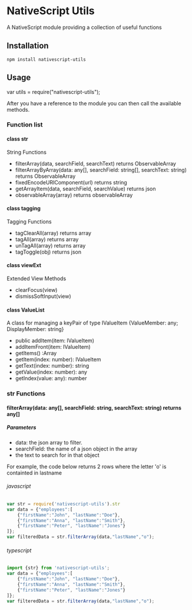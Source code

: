 # NativeScript Utils

A NativeScript module providing a collection of useful functions

## Installation

```
npm install nativescript-utils
```

## Usage

var utils = require("nativescript-utils");

After you have a reference to the module you can then call the available methods.

### Function list

#### class str
String Functions
* filterArray(data, searchField, searchText) returns ObservableArray
* filterArrayByArray(data: any[], searchField: string[], searchText: string) returns ObservableArray
* fixedEncodeURIComponent(url) returns string
* getArrayItem(data, searchField, searchValue) returns json 
* observableArray(array) returns observableArray

#### class tagging
Tagging Functions
* tagClearAll(array) returns array
* tagAll(array) returns array
* unTagAll(array) returns array
* tagToggle(obj) returns json 

#### class viewExt
Extended View Methods 
* clearFocus(view) 
* dismissSoftInput(view)

#### class ValueList
A class for managing a keyPair of type IValueItem {ValueMember: any; DisplayMember: string}
* public addItem(item: IValueItem)
* addItemFront(item: IValueItem)
* getItems() :Array<IValueItem>
* getItem(index: number): IValueItem
* getText(index: number): string
* getValue(index: number): any
* getIndex(value: any): number

### str Functions

#### filterArray(data: any[], searchField: string, searchText: string) returns any[]

##### Parameters
* data: the json array to filter.
* searchField: the name of a json object in the array 
* the text to search for in that object 

For example, the code below returns 2 rows where the letter 'o' is containted in lastname

###### javascript
```js
var str = require('nativescript-utils').str
var data = {"employees":[
    {"firstName":"John", "lastName":"Doe"},
    {"firstName":"Anna", "lastName":"Smith"},
    {"firstName":"Peter", "lastName":"Jones"}
]};
var filteredData = str.filterArray(data,"lastName","o");
```
###### typescript
```ts
import {str} from 'nativescript-utils';
var data = {"employees":[
    {"firstName":"John", "lastName":"Doe"},
    {"firstName":"Anna", "lastName":"Smith"},
    {"firstName":"Peter", "lastName":"Jones"}
]};
var filteredData = str.filterArray(data,"lastName","o");
```
